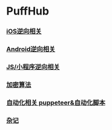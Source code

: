 # PuffHub

### [iOS逆向相关](iOS-Crack/index.md)

### [Android逆向相关](Android-Crack/index.md)

### [JS/小程序逆向相关](MiniProgram-JS/index.md)

### [加密算法]()

### [自动化相关 puppeteer&自动化脚本]()

### [杂记]()


